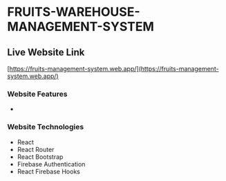 # FRUITS-WAREHOUSE-MANAGEMENT-SYSTEM

## Live Website Link

[https://fruits-management-system.web.app/](https://fruits-management-system.web.app/)

### Website Features
* 


### Website Technologies
* React 
* React Router
* React Bootstrap
* Firebase Authentication
* React Firebase Hooks
